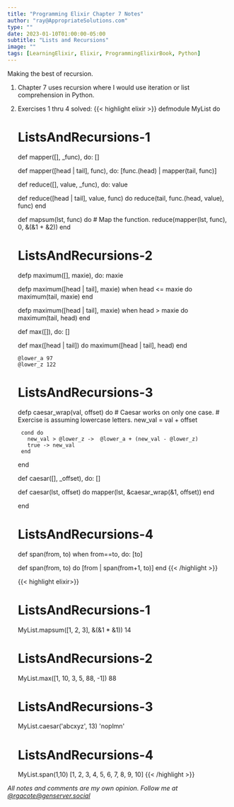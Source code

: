 ```yaml
---
title: "Programming Elixir Chapter 7 Notes"
author: "ray@AppropriateSolutions.com"
type: ""
date: 2023-01-10T01:00:00-05:00
subtitle: "Lists and Recursions"
image: ""
tags: [LearningElixir, Elixir, ProgrammingElixirBook, Python]
---
```


Making the best of recursion.

<!--more-->

1) Chapter 7 uses recursion where I would use iteration or list comprehension in Python.

1) Exercises 1 thru 4 solved:
    {{< highlight elixir >}}
    defmodule MyList do

      # ListsAndRecursions-1
      def mapper([], _func), do: []

      def mapper([head | tail], func), do: [func.(head) | mapper(tail, func)]

      def reduce([], value, _func), do: value

      def reduce([head | tail], value, func) do
        reduce(tail, func.(head, value), func)
      end

      def mapsum(lst, func) do
        # Map the function.
        reduce(mapper(lst, func), 0, &(&1 + &2))
      end


      # ListsAndRecursions-2
      defp maximum([], maxie), do: maxie

      defp maximum([head | tail], maxie) when head <= maxie do
        maximum(tail, maxie)
      end

      defp maximum([head | tail], maxie) when head > maxie do
        maximum(tail, head)
      end

      def max([]), do: []

      def max([head | tail]) do
        maximum([head | tail], head)
      end

       @lower_a 97
       @lower_z 122

      # ListsAndRecursions-3
      defp caesar_wrap(val, offset) do
        # Caesar works on only one case.
        # Exercise is assuming lowercase letters.
        new_val = val + offset

        cond do
          new_val > @lower_z ->  @lower_a + (new_val - @lower_z)
          true -> new_val
        end
      end

      def caesar([], _offset), do: []

      def caesar(lst, offset) do
        mapper(lst, &caesar_wrap(&1, offset))
      end

    end

    # ListsAndRecursions-4
    def span(from, to) when from==to, do: [to]

    def span(from, to) do
      [from | span(from+1, to)]
    end
    {{< /highlight >}}

    {{< highlight elixir>}}
    # ListsAndRecursions-1
    MyList.mapsum([1, 2, 3], &(&1 * &1))
    14

    # ListsAndRecursions-2
    MyList.max([1, 10, 3, 5, 88, -1])
    88

    # ListsAndRecursions-3
    MyList.caesar('abcxyz', 13)
    'noplmn'

    # ListsAndRecursions-4
    MyList.span(1,10)
    [1, 2, 3, 4, 5, 6, 7, 8, 9, 10]
    {{< /highlight >}}


_All notes and comments are my own opinion. Follow me at [@rgacote@genserver.social](https://genserver.social/rgacote)_
